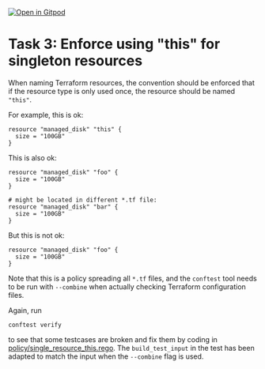 [![Open in Gitpod](https://gitpod.io/button/open-in-gitpod.svg)](https://gitpod.io/#https://github.com/neiser/conftest-terraform-demo/tree/demo/03-enforce-this)

# Task 3: Enforce using "this" for singleton resources

When naming Terraform resources, the convention should be enforced that if the resource type is only used once, the resource should be named `"this"`.

For example, this is ok:
```hcl
resource "managed_disk" "this" { 
  size = "100GB"
}
```

This is also ok:
```hcl
resource "managed_disk" "foo" { 
  size = "100GB"
}

# might be located in different *.tf file:
resource "managed_disk" "bar" { 
  size = "100GB"
}
```

But this is not ok:
```hcl
resource "managed_disk" "foo" { 
  size = "100GB"
}
```

Note that this is a policy spreading all `*.tf` files, 
and the `conftest` tool needs to be run with `--combine` when actually checking Terraform configuration files.

Again, run
```shell
conftest verify
```
to see that some testcases are broken and fix them by coding in [policy/single_resource_this.rego](policy/single_resource_this.rego).
The `build_test_input` in the test has been adapted to match the input when the `--combine` flag is used.
